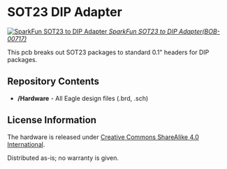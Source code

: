 SOT23 DIP Adapter
=================

[![SparkFun SOT23 to DIP Adapter](https://cdn.sparkfun.com//assets/parts/4/7/9/00717-01.jpg)
*SparkFun SOT23 to DIP Adapter(BOB-00717)*](https://www.sparkfun.com/products/717)

This pcb breaks out SOT23 packages to standard 0.1" headers for DIP packages. 

Repository Contents
-------------------
* **/Hardware** - All Eagle design files (.brd, .sch)


License Information
-------------------
The hardware is released under [Creative Commons ShareAlike 4.0 International](https://creativecommons.org/licenses/by-sa/4.0/).

Distributed as-is; no warranty is given.